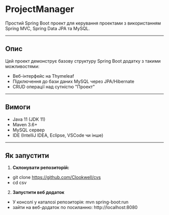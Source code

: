 # ProjectManager

Простий Spring Boot проект для керування проектами з використанням Spring MVC, Spring Data JPA та MySQL.

---

## Опис

Цей проект демонструє базову структуру Spring Boot додатку з такими можливостями:

- Веб-інтерфейс на Thymeleaf
- Підключення до бази даних MySQL через JPA/Hibernate
- CRUD операції над сутністю "Проект"

---

## Вимоги

- Java 11 (JDK 11)
- Maven 3.6+
- MySQL сервер
- IDE (IntelliJ IDEA, Eclipse, VSCode чи інше)

---

## Як запустити

1. **Склонувати репозиторій:**

- git clone https://github.com/Clookwell/cvs
- cd csv

2. **Запустити веб додаток**

- У консолі у каталозі репозиторія: mvn spring-boot:run 
- зайти на веб-додаток по посиланню: http://localhost:8080

